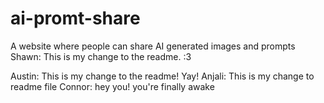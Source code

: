 # ai-promt-share

A website where people can share AI generated images and prompts
Shawn: This is my change to the readme. :3

Austin: This is my change to the readme! Yay!
Anjali: This is my change to readme file
Connor: hey you! you're finally awake
